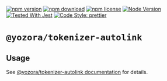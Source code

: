 [![npm version](https://img.shields.io/npm/v/@yozora/tokenizer-autolink.svg)](https://www.npmjs.com/package/@yozora/tokenizer-autolink)
[![npm download](https://img.shields.io/npm/dm/@yozora/tokenizer-autolink.svg)](https://www.npmjs.com/package/@yozora/tokenizer-autolink)
[![npm license](https://img.shields.io/npm/l/@yozora/tokenizer-autolink.svg)](https://www.npmjs.com/package/@yozora/tokenizer-autolink)
[![Node Version](https://img.shields.io/node/v/@yozora/tokenizer-autolink)](https://github.com/nodejs/node)
[![Tested With Jest](https://img.shields.io/badge/tested_with-jest-9c465e.svg)](https://github.com/facebook/jest)
[![Code Style: prettier](https://img.shields.io/badge/code_style-prettier-ff69b4.svg?style=flat-square)](https://github.com/prettier/prettier)


# `@yozora/tokenizer-autolink`


## Usage

  See [@yozora/tokenizer-autolink documentation](https://yozora.guanghechen.com/docs/package/tokenizer-autolink) for details.
